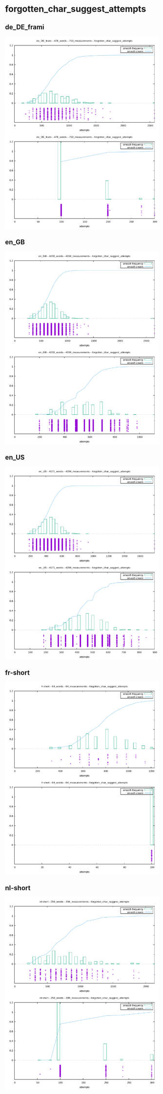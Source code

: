# forgotten_char_suggest_attempts

## de_DE_frami

[![](de_DE_frami.log.forgotten_char_suggest_attempts.png)](de_DE_frami.log.forgotten_char_suggest_attempts.png)

## en_GB

[![](en_GB.log.forgotten_char_suggest_attempts.png)](en_GB.log.forgotten_char_suggest_attempts.png)

## en_US

[![](en_US.log.forgotten_char_suggest_attempts.png)](en_US.log.forgotten_char_suggest_attempts.png)

## fr-short

[![](fr-short.log.forgotten_char_suggest_attempts.png)](fr-short.log.forgotten_char_suggest_attempts.png)

## nl-short

[![](nl-short.log.forgotten_char_suggest_attempts.png)](nl-short.log.forgotten_char_suggest_attempts.png)

